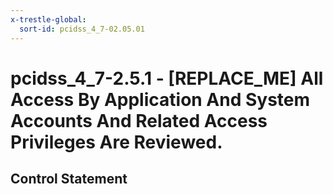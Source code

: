 ```yaml
---
x-trestle-global:
  sort-id: pcidss_4_7-02.05.01
---
```


# pcidss_4_7-2.5.1 - \[REPLACE_ME\] All Access By Application And System Accounts And Related Access Privileges Are Reviewed.

## Control Statement

